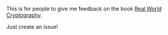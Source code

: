 This is for people to give me feedback on the book [Real World Cryptography](https://www.manning.com/books/real-world-cryptography?a_aid=Realworldcrypto&a_bid=ad500e09).

Just create an issue!
